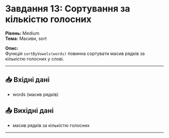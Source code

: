 # Завдання 13: Сортування за кількістю голосних  
**Рівень:** Medium  
**Тема:** Масиви, sort  

**Опис:**  
Функція `sortByVowels(words)` повинна сортувати масив рядків за кількістю голосних у слові.  

---
## 📥 Вхідні дані
- words (масив рядків)

## 📤 Вихідні дані
- масив рядків за кількістю голосних  

---